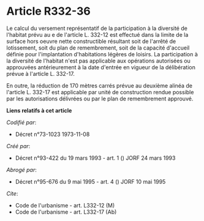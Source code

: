 # Article R332-36

Le calcul du versement représentatif de la participation à la diversité de l'habitat prévu au e de l'article L. 332-12 est
effectué dans la limite de la surface hors oeuvre nette constructible résultant soit de l'arrêté de lotissement, soit du plan
de remembrement, soit de la capacité d'accueil définie pour l'implantation d'habitations légères de loisirs. La participation
à la diversité de l'habitat n'est pas applicable aux opérations autorisées ou approuvées antérieurement à la date d'entrée en
vigueur de la délibération prévue à l'article L. 332-17.

En outre, la réduction de 170 mètres carrés prévue au deuxième alinéa de l'article L. 332-17 est applicable par unité de
construction rendue possible par les autorisations délivrées ou par le plan de remembrement approuvé.

**Liens relatifs à cet article**

_Codifié par_:

  - Décret n°73-1023 1973-11-08

_Créé par_:

  - Décret n°93-422 du 19 mars 1993 - art. 1 () JORF 24 mars 1993

_Abrogé par_:

  - Décret n°95-676 du 9 mai 1995 - art. 4 () JORF 10 mai 1995

_Cite_:

  - Code de l'urbanisme - art. L332-12 (M)
  - Code de l'urbanisme - art. L332-17 (Ab)
